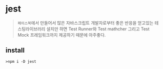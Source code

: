 # jest
> `페이스북`에서 만들어서 많은 자바스크립트 개발자로부터 좋은 반응을 얻고있는 테스팅라이브러리
설치만 하면 Test Runner와 Test mathcher 그리고 Test Mock 프레임워크까지 제공하기 때문에 아주좋다.

## install
```npm
>npm i -D jest
```
